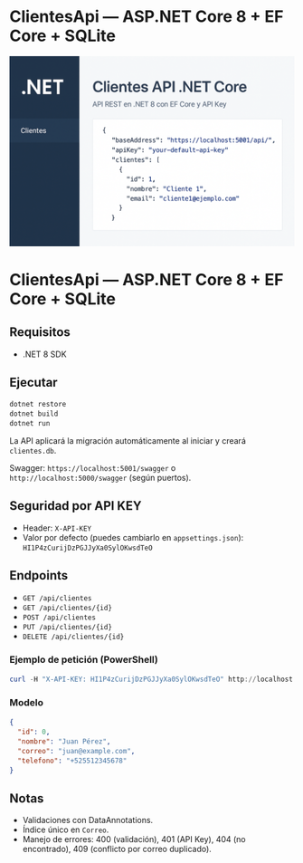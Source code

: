 # ClientesApi — ASP.NET Core 8 + EF Core + SQLite

![image alt](https://github.com/DavidSulim/vue-clientes-crud/blob/6d8ec60a1521fb980f24b5cf13d892038742af3b/img2.png)

# ClientesApi — ASP.NET Core 8 + EF Core + SQLite

## Requisitos
- .NET 8 SDK

## Ejecutar
```bash
dotnet restore
dotnet build
dotnet run
```
La API aplicará la migración automáticamente al iniciar y creará `clientes.db`.

Swagger: `https://localhost:5001/swagger` o `http://localhost:5000/swagger` (según puertos).

## Seguridad por API KEY
- Header: `X-API-KEY`
- Valor por defecto (puedes cambiarlo en `appsettings.json`): `HI1P4zCurijDzPGJJyXa0SylOKwsdTeO`

## Endpoints
- `GET /api/clientes`
- `GET /api/clientes/{id}`
- `POST /api/clientes`
- `PUT /api/clientes/{id}`
- `DELETE /api/clientes/{id}`

### Ejemplo de petición (PowerShell)
```powershell
curl -H "X-API-KEY: HI1P4zCurijDzPGJJyXa0SylOKwsdTeO" http://localhost:5000/api/clientes
```

### Modelo
```json
{
  "id": 0,
  "nombre": "Juan Pérez",
  "correo": "juan@example.com",
  "telefono": "+525512345678"
}
```

## Notas
- Validaciones con DataAnnotations.
- Índice único en `Correo`.
- Manejo de errores: 400 (validación), 401 (API Key), 404 (no encontrado), 409 (conflicto por correo duplicado).

